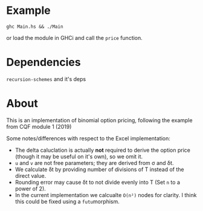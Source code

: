 # Example

    ghc Main.hs && ./Main

  or load the module in GHCi and call the `price` function.

# Dependencies

`recursion-schemes` and it's deps
  
# About
This is an implementation of binomial option pricing, following the example from CQF module 1 (2019)

Some notes/differences with respect to the Excel implementation:

  * The delta caluclation is actually **not** required to derive the option price (though it may be useful on it's own), so we omit it.
  * `u` and `v` are not free parameters; they are derived from σ and δt. 
  * We calculate δt by providing number of divisions of T instead of the direct value.
  * Rounding error may cause δt to not divide evenly into T (Set `n` to a power of 2).
  * In the current implementation we calcualte `O(n²)` nodes for clarity. I think this could be fixed using a `futu`morphism.
